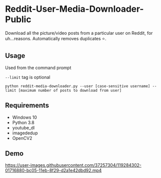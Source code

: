 # Reddit-User-Media-Downloader-Public

Download all the picture/video posts from a particular user on Reddit, for uh...reasons. Automatically removes duplicates :star:.

## Usage

Used from the command prompt

```--limit``` tag is optional
```
python reddit-media-downloader.py --user [case-sensitive username] --limit [maximum number of posts to download from user]
```
## Requirements
- Windows 10
- Python 3.8
- youtube_dl
- imagededup
- OpenCV2

## Demo


https://user-images.githubusercontent.com/37257304/119284302-01716880-bc05-11eb-8f29-d2a1e42dbd92.mp4

